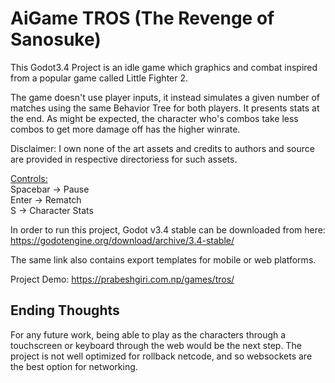 # AiGame TROS (The Revenge of Sanosuke)
This Godot3.4 Project is an idle game which graphics and combat inspired from a popular game called Little Fighter 2.

The game doesn't use player inputs, it instead simulates a given number of matches using the same Behavior Tree for both players.
It presents stats at the end. As might be expected, the character who's combos take less combos to get more damage off has the higher winrate.

Disclaimer: I own none of the art assets and credits to authors and source are provided in respective directoriess for such assets.

<u>Controls:</u></br>
Spacebar -> Pause</br>
Enter -> Rematch</br>
S -> Character Stats</br>

In order to run this project, Godot v3.4 stable can be downloaded from here:</br> https://godotengine.org/download/archive/3.4-stable/

The same link also contains export templates for mobile or web platforms.

Project Demo: https://prabeshgiri.com.np/games/tros/ 

## Ending Thoughts
For any future work, being able to play as the characters through a touchscreen or keyboard through the web would be the next step. The project is not well optimized for rollback netcode, and so websockets are the best option for networking.